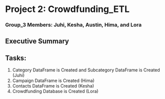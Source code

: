 # Project 2: Crowdfunding_ETL

### Group_3 Members: Juhi, Kesha, Austin, Hima, and Lora

## Executive Summary

## Tasks:
1. Category DataFrame is Created and Subcategory DataFrame is Created (Juhi)
2. Campaign DataFrame is Created (Hima)
3. Contacts DataFrame is Created (Kesha)
4. Crowdfunding Database is Created (Lora)
